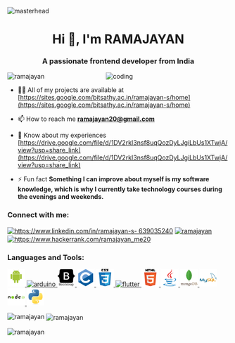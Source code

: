 ![masterhead](https://www.jadeglobal.com/sites/default/files/2022-09/Top-Hi-Tech-trends-shaping-the-future.jpg)
<h1 align="center">Hi 👋, I'm RAMAJAYAN</h1>
<h3 align="center">A passionate frontend developer from India</h3>
<img align="right" alt="coding" width="280" src="https://img.freepik.com/free-vector/hacker-operating-laptop-cartoon-icon-illustration-technology-icon-concept-isolated-flat-cartoon-style_138676-2387.jpg?w=360">

<p align="left"> <img src="https://komarev.com/ghpvc/?username=ramajayan&label=Profile%20views&color=0e75b6&style=flat" alt="ramajayan" /> </p>

- 👨‍💻 All of my projects are available at [https://sites.google.com/bitsathy.ac.in/ramajayan-s/home](https://sites.google.com/bitsathy.ac.in/ramajayan-s/home)

- 📫 How to reach me **ramajayan20@gmail.com**

- 📄 Know about my experiences [https://drive.google.com/file/d/1DV2rkI3nsf8uqQozDyLJgiLbUs1XTwjA/view?usp=share_link](https://drive.google.com/file/d/1DV2rkI3nsf8uqQozDyLJgiLbUs1XTwjA/view?usp=share_link)

- ⚡ Fun fact **Something I can improve about myself is my software knowledge, which is why I currently take technology courses during the evenings and weekends.**

<h3 align="left">Connect with me:</h3>
<p align="left">
<a href="https://linkedin.com/in/https://www.linkedin.com/in/ramajayan-s- 639035240" target="blank"><img align="center" src="https://raw.githubusercontent.com/rahuldkjain/github-profile-readme-generator/master/src/images/icons/Social/linked-in-alt.svg" alt="https://www.linkedin.com/in/ramajayan-s- 639035240" height="30" width="40" /></a>
<a href="https://www.codechef.com/users/ramajayan" target="blank"><img align="center" src="https://cdn.jsdelivr.net/npm/simple-icons@3.1.0/icons/codechef.svg" alt="ramajayan" height="30" width="40" /></a>
<a href="https://www.hackerearth.com/https://www.hackerrank.com/ramajayan_me20" target="blank"><img align="center" src="https://raw.githubusercontent.com/rahuldkjain/github-profile-readme-generator/master/src/images/icons/Social/hackerearth.svg" alt="https://www.hackerrank.com/ramajayan_me20" height="30" width="40" /></a>
</p>

<h3 align="left">Languages and Tools:</h3>
<p align="left"> <a href="https://developer.android.com" target="_blank" rel="noreferrer"> <img src="https://raw.githubusercontent.com/devicons/devicon/master/icons/android/android-original-wordmark.svg" alt="android" width="40" height="40"/> </a> <a href="https://www.arduino.cc/" target="_blank" rel="noreferrer"> <img src="https://cdn.worldvectorlogo.com/logos/arduino-1.svg" alt="arduino" width="40" height="40"/> </a> <a href="https://getbootstrap.com" target="_blank" rel="noreferrer"> <img src="https://raw.githubusercontent.com/devicons/devicon/master/icons/bootstrap/bootstrap-plain-wordmark.svg" alt="bootstrap" width="40" height="40"/> </a> <a href="https://www.cprogramming.com/" target="_blank" rel="noreferrer"> <img src="https://raw.githubusercontent.com/devicons/devicon/master/icons/c/c-original.svg" alt="c" width="40" height="40"/> </a> <a href="https://www.w3schools.com/css/" target="_blank" rel="noreferrer"> <img src="https://raw.githubusercontent.com/devicons/devicon/master/icons/css3/css3-original-wordmark.svg" alt="css3" width="40" height="40"/> </a> <a href="https://flutter.dev" target="_blank" rel="noreferrer"> <img src="https://www.vectorlogo.zone/logos/flutterio/flutterio-icon.svg" alt="flutter" width="40" height="40"/> </a> <a href="https://www.w3.org/html/" target="_blank" rel="noreferrer"> <img src="https://raw.githubusercontent.com/devicons/devicon/master/icons/html5/html5-original-wordmark.svg" alt="html5" width="40" height="40"/> </a> <a href="https://www.java.com" target="_blank" rel="noreferrer"> <img src="https://raw.githubusercontent.com/devicons/devicon/master/icons/java/java-original.svg" alt="java" width="40" height="40"/> </a> <a href="https://www.mongodb.com/" target="_blank" rel="noreferrer"> <img src="https://raw.githubusercontent.com/devicons/devicon/master/icons/mongodb/mongodb-original-wordmark.svg" alt="mongodb" width="40" height="40"/> </a> <a href="https://www.mysql.com/" target="_blank" rel="noreferrer"> <img src="https://raw.githubusercontent.com/devicons/devicon/master/icons/mysql/mysql-original-wordmark.svg" alt="mysql" width="40" height="40"/> </a> <a href="https://nodejs.org" target="_blank" rel="noreferrer"> <img src="https://raw.githubusercontent.com/devicons/devicon/master/icons/nodejs/nodejs-original-wordmark.svg" alt="nodejs" width="40" height="40"/> </a> <a href="https://www.python.org" target="_blank" rel="noreferrer"> <img src="https://raw.githubusercontent.com/devicons/devicon/master/icons/python/python-original.svg" alt="python" width="40" height="40"/> </a> </p>

<p><img align="left" src="https://github-readme-stats.vercel.app/api/top-langs?username=ramajayan&show_icons=true&locale=en&layout=compact" alt="ramajayan" /></p>

<p>&nbsp;<img align="center" src="https://github-readme-stats.vercel.app/api?username=ramajayan&show_icons=true&locale=en" alt="ramajayan" /></p>

<p><img align="center" src="https://github-readme-streak-stats.herokuapp.com/?user=ramajayan&" alt="ramajayan" /></p>
